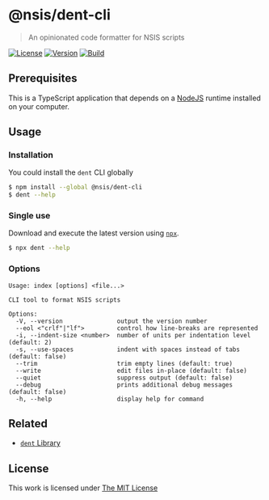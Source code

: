 # @nsis/dent-cli

> An opinionated code formatter for NSIS scripts

[![License](https://img.shields.io/github/license/idleberg/node-dent-cli?color=blue&style=for-the-badge)](https://github.com/idleberg/node-dent-cli/blob/main/LICENSE)
[![Version](https://img.shields.io/npm/v/@nsis/dent-cli?style=for-the-badge)](https://www.npmjs.org/package/@nsis/dent-cli)
[![Build](https://img.shields.io/github/actions/workflow/status/idleberg/node-dent-cli/default.yml?style=for-the-badge)](https://github.com/idleberg/node-dent-cli/actions)

## Prerequisites

This is a TypeScript application that depends on a [NodeJS](https://nodejs.org) runtime installed on your computer.

## Usage

### Installation

You could install the `dent` CLI globally

```sh
$ npm install --global @nsis/dent-cli
$ dent --help
```

### Single use

Download and execute the latest version using [`npx`](https://medium.com/@maybekatz/introducing-npx-an-npm-package-runner-55f7d4bd282b).

```sh
$ npx dent --help
```

### Options

```
Usage: index [options] <file...>

CLI tool to format NSIS scripts

Options:
  -V, --version               output the version number
  --eol <"crlf"|"lf">         control how line-breaks are represented
  -i, --indent-size <number>  number of units per indentation level (default: 2)
  -s, --use-spaces            indent with spaces instead of tabs (default: false)
  --trim                      trim empty lines (default: true)
  --write                     edit files in-place (default: false)
  --quiet                     suppress output (default: false)
  --debug                     prints additional debug messages (default: false)
  -h, --help                  display help for command
```

## Related

- [`dent` Library](https://www.npmjs.com/package/@nsis/dent)

## License

This work is licensed under [The MIT License](LICENSE)
  

